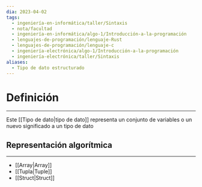 ```yaml
---
dia: 2023-04-02
tags:
  - ingeniería-en-informática/taller/Sintaxis
  - nota/facultad
  - ingeniería-en-informática/algo-1/Introducción-a-la-programación
  - lenguajes-de-programación/lenguaje-Rust
  - lenguajes-de-programación/lenguaje-c
  - ingeniería-electrónica/algo-1/Introducción-a-la-programación
  - ingeniería-electrónica/taller/Sintaxis
aliases:
  - Tipo de dato estructurado
---
```

# Definición
---
Este [[Tipo de dato|tipo de dato]] representa un conjunto de variables o un nuevo significado a un tipo de dato

## Representación algorítmica
---
* [[Array|Array]]
* [[Tupla|Tuple]]
* [[Struct|Struct]]